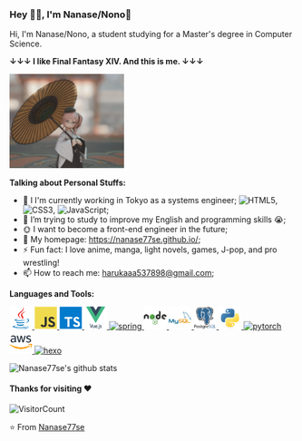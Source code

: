 ### Hey 👋🏽, I'm Nanase/Nono💜

Hi, I'm Nanase/Nono, a student studying for a Master's degree in Computer Science. 

**↓↓↓ I like Final Fantasy XIV. And this is me. ↓↓↓**

<div align="left">
<img src=https://github.com/Nanase77se/Nanase77se/blob/main/img/2023-01-04_01-40-29-294_cake_creamy23.png width=40%/>
</div>
  
**Talking about Personal Stuffs:**

- 🗻 I I'm currently working in Tokyo as a systems engineer;
![HTML5](https://img.shields.io/badge/-HTML-E34F26?logo=html5&logoColor=white&style=flat), ![CSS3](https://img.shields.io/badge/-CSS-1572B6?logo=css3&logoColor=white&style=flat), ![JavaScript](https://img.shields.io/badge/-JavaScript-F7DF1E?logo=javascript&logoColor=black&style=flat);
- 🤔 I’m trying to study to improve my English and programming skills 😭;
- 🌞 I want to become a front-end engineer in the future;
- 💬 My homepage: https://nanase77se.github.io/;
- ⚡️ Fun fact: I love anime, manga, light novels, games, J-pop, and pro wrestling!
- 📫 How to reach me: harukaaa537898@gmail.com;


**Languages and Tools:**  

<p align="left"> 
  <a href="https://www.java.com" target="_blank" rel="noreferrer"> 
    <img src="https://raw.githubusercontent.com/devicons/devicon/master/icons/java/java-original.svg" alt="java" width="40" height="40"/> 
  </a> 
  <a href="https://developer.mozilla.org/en-US/docs/Web/JavaScript" target="_blank" rel="noreferrer"> 
    <img src="https://raw.githubusercontent.com/devicons/devicon/master/icons/javascript/javascript-original.svg" alt="javascript" width="40" height="40"/> 
  </a>  
  <a href="https://www.typescriptlang.org/" target="_blank" rel="noreferrer"> 
    <img src="https://raw.githubusercontent.com/devicons/devicon/master/icons/typescript/typescript-original.svg" alt="typescript" width="40" height="40"/> 
  </a> 

  <a href="https://vuejs.org/" target="_blank" rel="noreferrer"> 
    <img src="https://raw.githubusercontent.com/devicons/devicon/master/icons/vuejs/vuejs-original-wordmark.svg" alt="vuejs" width="40" height="40"/> 
  </a>   
  <a href="https://spring.io/" target="_blank" rel="noreferrer"> 
    <img src="https://www.vectorlogo.zone/logos/springio/springio-icon.svg" alt="spring" width="40" height="40"/> 
  </a> 
  <a href="https://nodejs.org" target="_blank" rel="noreferrer"> 
    <img src="https://raw.githubusercontent.com/devicons/devicon/master/icons/nodejs/nodejs-original-wordmark.svg" alt="nodejs" width="40" height="40"/> 
  </a>  
  <a href="https://www.mysql.com/" target="_blank" rel="noreferrer"> 
    <img src="https://raw.githubusercontent.com/devicons/devicon/master/icons/mysql/mysql-original-wordmark.svg" alt="mysql" width="40" height="40"/> 
  </a>  
  <a href="https://www.postgresql.org" target="_blank" rel="noreferrer"> 
    <img src="https://raw.githubusercontent.com/devicons/devicon/master/icons/postgresql/postgresql-original-wordmark.svg" alt="postgresql" width="40" height="40"/> 
  </a> 
  <a href="https://www.python.org" target="_blank" rel="noreferrer"> 
    <img src="https://raw.githubusercontent.com/devicons/devicon/master/icons/python/python-original.svg" alt="python" width="40" height="40"/> 
  </a> <a href="https://pytorch.org/" target="_blank" rel="noreferrer"> 
    <img src="https://www.vectorlogo.zone/logos/pytorch/pytorch-icon.svg" alt="pytorch" width="40" height="40"/> 
  </a> 
  <a href="https://aws.amazon.com" target="_blank" rel="noreferrer"> 
    <img src="https://raw.githubusercontent.com/devicons/devicon/master/icons/amazonwebservices/amazonwebservices-original-wordmark.svg" alt="aws" width="40" height="40"/> 
  </a> 
  <a href="hexo.io/" target="_blank" rel="noreferrer"> 
    <img src="https://www.vectorlogo.zone/logos/hexoio/hexoio-icon.svg" alt="hexo" width="40" height="40"/> 
  </a> 






</p>



![Nanase77se's github stats](https://github-readme-stats.vercel.app/api?username=Nanase77se&show_icons=true&hide_border=true)

#### Thanks for visiting :heart:
![VisitorCount](https://profile-counter.glitch.me/Nanase77se/count.svg)

⭐️ From [Nanase77se](https://github.com/Nanase77se)
